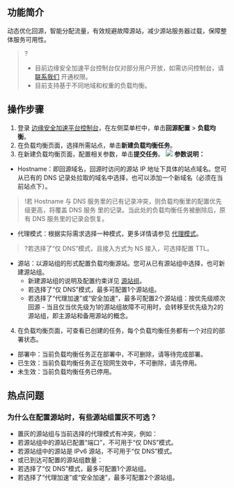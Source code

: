## 功能简介
动态优化回源，智能分配流量，有效规避故障源站，减少源站服务器过载，保障整体服务可用性。
>?
>- 目前边缘安全加速平台控制台仅对部分用户开放，如需访问控制台，请 [联系我们](https://cloud.tencent.com/online-service) 开通权限。
>- 目前支持基于不同地域和权重的负载均衡。


## 操作步骤
1. 登录 [边缘安全加速平台控制台](https://console.cloud.tencent.com/edgeone)，在左侧菜单栏中，单击**回源配置** > **负载均衡**。
2. 在负载均衡页面，选择所需站点，单击**新建负载均衡任务**。
3. 在新建负载均衡页面，配置相关参数，单击**提交任务**。
![](https://qcloudimg.tencent-cloud.cn/raw/be7a2ff834137b5978f7f3a34496435c.png)
**参数说明：**
 - Hostname：即回源域名，回源时访问的源站 IP 地址下具体的站点域名。您可从已有的 DNS 记录处拉取的域名中选择，也可以添加一个新域名（必须在当前站点下）。
>!若 Hostname 与 DNS 服务里的已有记录冲突，则负载均衡里的配置优先级更高，将覆盖 DNS 服务 里的记录。当此处的负载均衡任务被删除后，原有 DNS 服务里的记录会恢复。
 - 代理模式：根据实际需求选择一种模式，更多详情请参见 [代理模式](https://cloud.tencent.com/document/product/1552/70786)。
>?若选择了“仅 DNS”模式，且接入方式为 NS 接入，可选择配置 TTL。
>
 - 源站：以源站组的形式配置负载均衡源站。您可从已有源站组中选择，也可新建源站组。
    - 新建源站组的说明及配置约束详见 [源站组](https://cloud.tencent.com/document/product/1552/70904)。
    - 若选择了“仅 DNS”模式，最多可配置1个源站组。
    - 若选择了“代理加速”或“安全加速”，最多可配置2个源站组：按优先级顺次回源 - 当且仅当优先级为1的源站组故障不可用时，会转移至优先级为2的源站组，即主源站和备用源站的概念。
4. 在负载均衡页面，可查看已创建的任务，每个负载均衡任务都有一个对应的部署状态。
 - 部署中：当前负载均衡任务正在部署中，不可删除，请等待完成部署。
 - 已生效：当前负载均衡任务正在现网生效中，不可删除，请先停用。
 - 未生效：当前负载均衡任务已停用。


## 热点问题
### 为什么在配置源站时，有些源站组置灰不可选？
- 置灰的源站组与当前选择的代理模式有冲突，例如：
 - 若源站组中的源站已配置“端口”，不可用于“仅 DNS”模式。
 - 若源站组中的源站是 IPv6 源站，不可用于“仅 DNS”模式。
- 或已到达可配置的源站组数量：
 - 若选择了“仅 DNS”模式，最多可配置1个源站组。
 - 若选择了“代理加速”或“安全加速”，最多可配置2个源站组。
